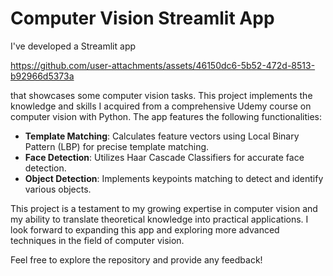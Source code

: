 # Computer Vision Streamlit App

I've developed a Streamlit app 

https://github.com/user-attachments/assets/46150dc6-5b52-472d-8513-b92966d5373a

that showcases some computer vision tasks. This project implements the knowledge and skills I acquired from a comprehensive Udemy course on computer vision with Python. The app features the following functionalities:

- **Template Matching**: Calculates feature vectors using Local Binary Pattern (LBP) for precise template matching.
- **Face Detection**: Utilizes Haar Cascade Classifiers for accurate face detection.
- **Object Detection**: Implements keypoints matching to detect and identify various objects.

This project is a testament to my growing expertise in computer vision and my ability to translate theoretical knowledge into practical applications. I look forward to expanding this app and exploring more advanced techniques in the field of computer vision.

Feel free to explore the repository and provide any feedback!




